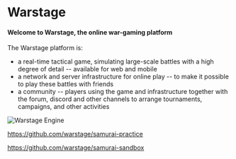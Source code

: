 # Warstage

#### Welcome to Warstage, the online war-gaming platform

The Warstage platform is:

- a real-time tactical game, simulating large-scale battles with a high degree of detail -- available for web and mobile
- a network and server infrastructure for online play -- to make it possible to play these battles with friends
- a community -- players using the game and infrastructure together with the forum, discord and other channels to arrange tournaments, campaigns, and other activities

![Warstage Engine](https://github.com/warstage/warstage/actions/workflows/engine.yml/badge.svg)

https://github.com/warstage/samurai-practice

https://github.com/warstage/samurai-sandbox
